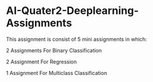 # AI-Quater2-Deeplearning-Assignments

This assignment is consist of 5 mini assignments in which:

2 Assignments For Binary Classification  
 
2 Assignment For Regression  


1 Assignment For Multiclass Classification 
